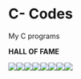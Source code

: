 # C- Codes
My C programs

******HALL OF FAME******

[![](https://sourcerer.io/fame/samagragupta/samagragupta/C-Codes/images/0)](https://sourcerer.io/fame/samagragupta/samagragupta/C-Codes/links/0)[![](https://sourcerer.io/fame/samagragupta/samagragupta/C-Codes/images/1)](https://sourcerer.io/fame/samagragupta/samagragupta/C-Codes/links/1)[![](https://sourcerer.io/fame/samagragupta/samagragupta/C-Codes/images/2)](https://sourcerer.io/fame/samagragupta/samagragupta/C-Codes/links/2)[![](https://sourcerer.io/fame/samagragupta/samagragupta/C-Codes/images/3)](https://sourcerer.io/fame/samagragupta/samagragupta/C-Codes/links/3)[![](https://sourcerer.io/fame/samagragupta/samagragupta/C-Codes/images/4)](https://sourcerer.io/fame/samagragupta/samagragupta/C-Codes/links/4)[![](https://sourcerer.io/fame/samagragupta/samagragupta/C-Codes/images/5)](https://sourcerer.io/fame/samagragupta/samagragupta/C-Codes/links/5)[![](https://sourcerer.io/fame/samagragupta/samagragupta/C-Codes/images/6)](https://sourcerer.io/fame/samagragupta/samagragupta/C-Codes/links/6)[![](https://sourcerer.io/fame/samagragupta/samagragupta/C-Codes/images/7)](https://sourcerer.io/fame/samagragupta/samagragupta/C-Codes/links/7)
